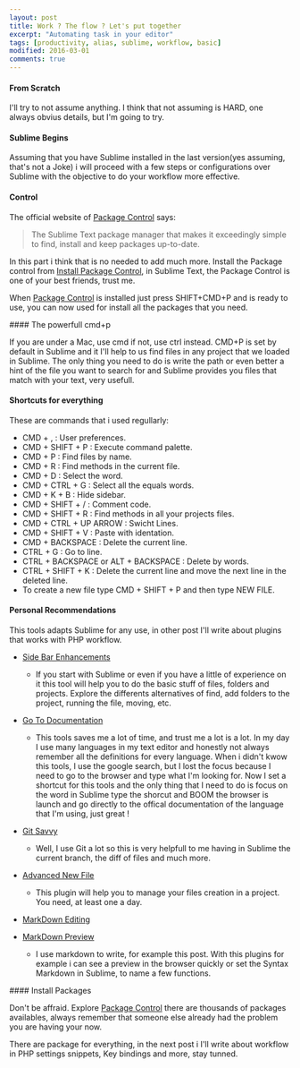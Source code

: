 ```yaml
---
layout: post
title: Work ? The flow ? Let's put together
excerpt: "Automating task in your editor"
tags: [productivity, alias, sublime, workflow, basic]
modified: 2016-03-01
comments: true
---
```


#### From Scratch

I'll try to not assume anything. I think that not assuming is HARD, one always obvius details, but I'm going to try.

#### Sublime Begins

Assuming that you have Sublime installed in the last version(yes assuming, that's not a Joke) i will proceed with a few steps or configurations over Sublime with the objective to do your workflow more effective.

#### Control

The official website of [Package Control](https://packagecontrol.io/) says:

>The Sublime Text package manager that makes it exceedingly simple to find, install and keep packages up-to-date.

In this part i think that is no needed to add much more. Install the Package control from [Install Package Control](https://packagecontrol.io/installation), in Sublime Text, the Package Control is one of your best friends, trust me.

When [Package Control](https://packagecontrol.io/) is installed just press SHIFT+CMD+P and is ready to use, you can now used for install all the packages that you need.

#### The powerfull cmd+p

If you are under a Mac, use cmd if not, use ctrl instead. CMD+P is set by default in Sublime and it I'll help to us find files in any project that we loaded in Sublime. The only thing you need to do is write the path or even better a hint of the file you want to search for and Sublime provides you files that match with your text, very usefull.

#### Shortcuts for everything

These are commands that i used regullarly:

- CMD + , : User preferences.
- CMD + SHIFT + P : Execute command palette.
- CMD + P : Find files by name.
- CMD + R : Find methods in the current file.
- CMD + D : Select the word.
- CMD + CTRL + G : Select all the equals words.
- CMD + K + B : Hide sidebar.
- CMD + SHIFT + / : Comment code.
- CMD + SHIFT + R : Find methods in all your projects files.
- CMD + CTRL + UP ARROW : Swicht Lines.
- CMD + SHIFT + V : Paste with identation.
- CMD + BACKSPACE : Delete the current line.
- CTRL + G : Go to line.
- CTRL + BACKSPACE  or ALT + BACKSPACE : Delete by words.
- CTRL + SHIFT + K : Delete the current line and move the next line in the deleted line.
- To create a new file type CMD + SHIFT + P and then type NEW FILE.


#### Personal Recommendations

This tools adapts Sublime for any use, in other post I'll write about plugins that works with PHP workflow.

- [Side Bar Enhancements](https://github.com/titoBouzout/SideBarEnhancements)
    + If you start with Sublime or even if you have a little of experience on it this tool will help you to do the basic stuff of files, folders and projects. Explore the differents alternatives of find, add folders to the project, running the file, moving, etc.

- [Go To Documentation](https://github.com/kemayo/sublime-text-2-goto-documentation)
    + This tools saves me a lot of time, and trust me a lot is a lot. In my day I use many languages in my text editor and honestly not always remember all the definitions for every language. When i didn't kwow this tools, I use the google search, but I lost the focus because I need to go to the browser and type what I'm looking for. Now I set a shortcut for this tools and the only thing that I need to do is focus on the word in Sublime type the shorcut and BOOM the browser is launch and go directly to the offical documentation of the language that I'm using, just great !

- [Git Savvy](https://github.com/divmain/GitSavvy)
    + Well, I use Git a lot so this is very helpfull to me having in Sublime the current branch, the diff of files and much more.

- [Advanced New File](https://github.com/skuroda/Sublime-AdvancedNewFil)
    + This plugin will help you to manage your files creation in a project. You need, at least one a day.

- [MarkDown Editing](https://github.com/SublimeText-Markdown/MarkdownEditing)
- [MarkDown Preview](https://github.com/revolunet/sublimetext-markdown-preview)
    + I use markdown to write, for example this post. With this plugins for example i can see a preview in the browser quickly or set the Syntax Markdown in Sublime, to name a few functions.

#### Install Packages

Don't be affraid. Explore [Package Control](https://packagecontrol.io/) there are thousands of packages availables, always remember that someone else already had the problem you are having your now.

There are package for everything, in the next post i I'll write about workflow in PHP settings snippets, Key bindings and more, stay tunned.
